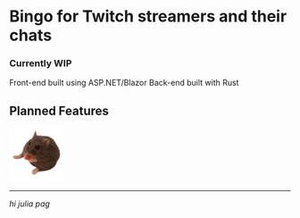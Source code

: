 # Bingo for Twitch streamers and their chats
### Currently WIP

Front-end built using ASP.NET/Blazor
Back-end built with Rust



Planned Features
-
<img src='assets/milton.png'>

---
_hi julia pag_